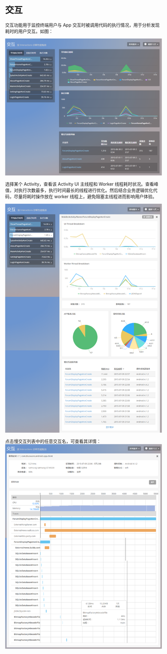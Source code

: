 # 交互

交互功能用于监控终端用户与 App 交互时被调用代码的执行情况，用于分析发现耗时的用户交互。如图：

![](交互总.png)

选择某个 Activity，查看该 Activity UI 主线程和 Worker 线程耗时状况。查看峰值，对执行次数最多，执行时间最长的线程进行优化。然后结合业务逻辑优化代码，尽量将耗时操作放在 worker 线程上，避免阻塞主线程进而影响用户体验。

![](interaction2.png)

点击慢交互列表中的任意交互名，可查看其详情：
![](interaction3.png)
